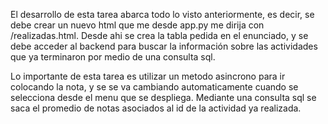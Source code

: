 El desarrollo de esta tarea abarca todo lo visto anteriormente, es decir, se debe crear un nuevo html que me desde app.py me dirija con /realizadas.html. Desde ahi se crea la tabla pedida
en el enunciado, y se debe acceder al backend para buscar la información sobre las actividades que ya terminaron por medio de una consulta sql.

Lo importante de esta tarea es utilizar un metodo asincrono para ir colocando la nota, y se se va cambiando automaticamente cuando se selecciona desde el menu que se despliega. 
Mediante una consulta sql se saca el promedio de notas asociados al id de la actividad ya realizada. 



